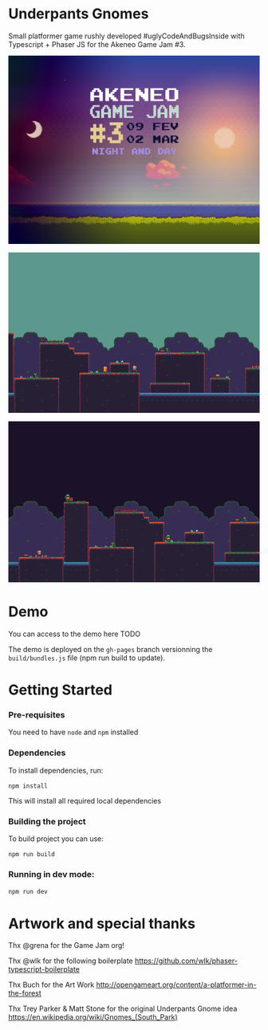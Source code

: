 # Underpants Gnomes

Small platformer game rushly developed #uglyCodeAndBugsInside with Typescript + Phaser JS for the Akeneo Game Jam #3.

![Image of GameJam](doc/game-jam-3.jpg)

![Image of GameJam](doc/gnome-day.png)

![Image of GameJam](doc/gnome-night.png)

# Demo

You can access to the demo here TODO

The demo is deployed on the `gh-pages` branch versionning the `build/bundles.js` file (npm run build to update).

# Getting Started

### Pre-requisites

You need to have `node` and `npm` installed

### Dependencies

To install dependencies, run:
```
npm install
```

This will install all required local dependencies

### Building the project

To build project you can use:

```
npm run build
```

### Running in dev mode:

```
npm run dev
```

# Artwork and special thanks

Thx @grena for the Game Jam org!

Thx @wlk for the following boilerplate https://github.com/wlk/phaser-typescript-boilerplate

Thx Buch for the Art Work http://opengameart.org/content/a-platformer-in-the-forest

Thx Trey Parker & Matt Stone for the original Underpants Gnome idea https://en.wikipedia.org/wiki/Gnomes_(South_Park)
